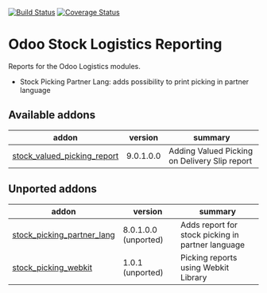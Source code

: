 [![Build Status](https://travis-ci.org/OCA/stock-logistics-reporting.svg?branch=9.0)](https://travis-ci.org/OCA/stock-logistics-reporting)
[![Coverage Status](https://coveralls.io/repos/OCA/stock-logistics-reporting/badge.png?branch=9.0)](https://coveralls.io/r/OCA/stock-logistics-reporting?branch=9.0)

Odoo Stock Logistics Reporting
==============================

Reports for the Odoo Logistics modules.

 - Stock Picking Partner Lang: adds possibility to print picking in partner language

[//]: # (addons)

Available addons
----------------
addon | version | summary
--- | --- | ---
[stock_valued_picking_report](stock_valued_picking_report/) | 9.0.1.0.0 | Adding Valued Picking on Delivery Slip report


Unported addons
---------------
addon | version | summary
--- | --- | ---
[stock_picking_partner_lang](stock_picking_partner_lang/) | 8.0.1.0.0 (unported) | Adds report for stock picking in partner language
[stock_picking_webkit](stock_picking_webkit/) | 1.0.1 (unported) | Picking reports using Webkit Library

[//]: # (end addons)
